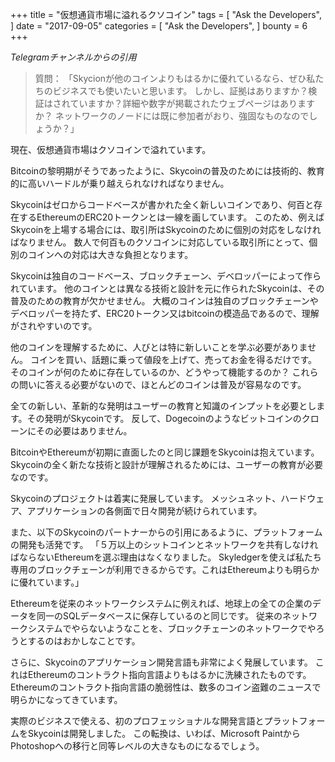 +++
title = "仮想通貨市場に溢れるクソコイン"
tags = [
    "Ask the Developers",
]
date = "2017-09-05"
categories = [
    "Ask the Developers",
]
bounty = 6
+++

*Telegramチャンネルからの引用*

>質問：
「Skycionが他のコインよりもはるかに優れているなら、ぜひ私たちのビジネスでも使いたいと思います。
しかし、証拠はありますか？検証はされていますか？詳細や数字が掲載されたウェブページはありますか？
ネットワークのノードには既に参加者がおり、強固なものなのでしょうか？」

現在、仮想通貨市場はクソコインで溢れています。

Bitcoinの黎明期がそうであったように、Skycoinの普及のためには技術的、教育的に高いハードルが乗り越えられなければなりません。

Skycoinはゼロからコードベースが書かれた全く新しいコインであり、何百と存在するEthereumのERC20トークンとは一線を画しています。
このため、例えばSkycoinを上場する場合には、取引所はSkycoinのために個別の対応をしなければなりません。
数人で何百ものクソコインに対応している取引所にとって、個別のコインへの対応は大きな負担となります。

Skycoinは独自のコードベース、ブロックチェーン、デベロッパーによって作られています。 
他のコインとは異なる技術と設計を元に作られたSkycoinは、その普及のための教育が欠かせません。
大概のコインは独自のブロックチェーンやデベロッパーを持たず、ERC20トークン又はbitcoinの模造品であるので、理解がされやすいのです。

他のコインを理解するために、人びとは特に新しいことを学ぶ必要がありません。
コインを買い、話題に乗って値段を上げて、売ってお金を得るだけです。
そのコインが何のために存在しているのか、どうやって機能するのか？
これらの問いに答える必要がないので、ほとんどのコインは普及が容易なのです。

全ての新しい、革新的な発明はユーザーの教育と知識のインプットを必要とします。その発明がSkycoinです。
反して、Dogecoinのようなビットコインのクローンにその必要はありません。

BitcoinやEthereumが初期に直面したのと同じ課題をSkycoinは抱えています。
Skycoinの全く新たな技術と設計が理解されるためには、ユーザーの教育が必要なのです。

Skycoinのプロジェクトは着実に発展しています。
メッシュネット、ハードウェア、アプリケーションの各側面で日々開発が続けられています。

また、以下のSkycoinのパートナーからの引用にあるように、プラットフォームの開発も活発です。
「５万以上のシットコインとネットワークを共有しなければならないEthereumを選ぶ理由はなくなりました。
Skyledgerを使えば私たち専用のブロックチェーンが利用できるからです。これはEthereumよりも明らかに優れています。」

Ethereumを従来のネットワークシステムに例えれば、地球上の全ての企業のデータを同一のSQLデータベースに保存しているのと同じです。
従来のネットワークシステムでやらないようなことを、ブロックチェーンのネットワークでやろうとするのはおかしなことです。

さらに、Skycoinのアプリケーション開発言語も非常によく発展しています。
これはEthereumのコントラクト指向言語よりもはるかに洗練されたものです。
Ethereumのコントラクト指向言語の脆弱性は、数多のコイン盗難のニュースで明らかになってきています。

実際のビジネスで使える、初のプロフェッショナルな開発言語とプラットフォームをSkycoinは開発しました。
この転換は、いわば、Microsoft PaintからPhotoshopへの移行と同等レベルの大きなものになるでしょう。
